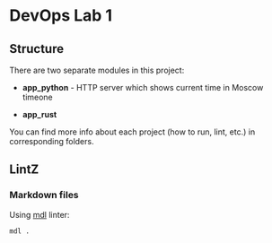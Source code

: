 # DevOps Lab 1

## Structure

There are two separate modules in this project:

* **app_python** - HTTP server which shows current time in Moscow timeone

* **app_rust**

You can find more info about each project (how to run, lint, etc.) in corresponding folders.

## LintZ

### Markdown files

Using [mdl](https://github.com/markdownlint/markdownlint) linter:

```bash
mdl .
```
